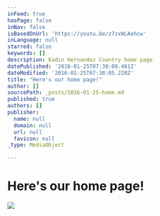 ```yaml
---
inFeed: true
hasPage: false
inNav: false
isBasedOnUrl: 'https://youtu.be/z7zxWLAehcw'
inLanguage: null
starred: false
keywords: []
description: Kadin Hernandez Country home page
datePublished: '2016-01-25T07:38:08.461Z'
dateModified: '2016-01-25T07:38:05.220Z'
title: "Here's our home page!"
author: []
sourcePath: _posts/2016-01-25-home.md
published: true
authors: []
publisher:
  name: null
  domain: null
  url: null
  favicon: null
_type: MediaObject

---
```

# Here's our home page!
![](https://the-grid-user-content.s3-us-west-2.amazonaws.com/c106a434-84d9-4040-8515-a23db520ced0.jpg)